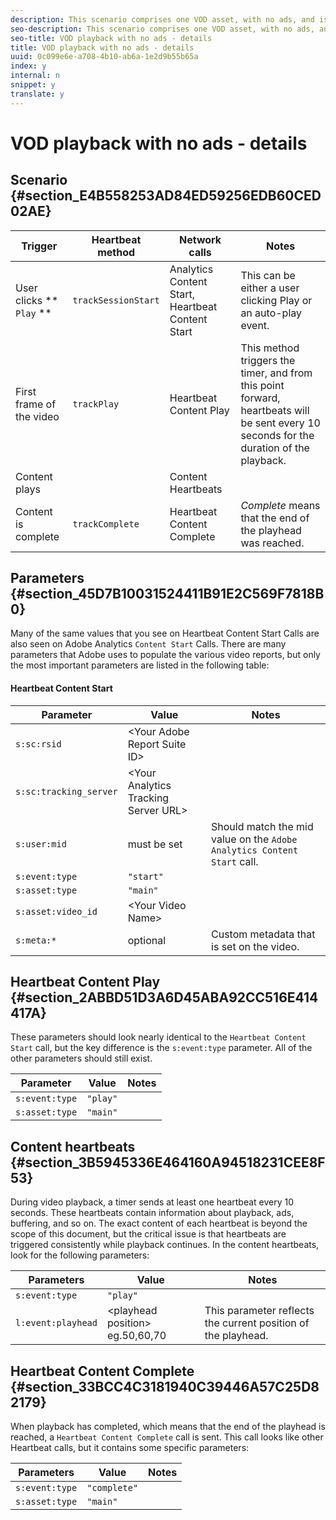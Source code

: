 ```yaml
---
description: This scenario comprises one VOD asset, with no ads, and is played once from beginning to end.
seo-description: This scenario comprises one VOD asset, with no ads, and is played once from beginning to end.
seo-title: VOD playback with no ads - details
title: VOD playback with no ads - details
uuid: 0c099e6e-a708-4b10-ab6a-1e2d9b55b65a
index: y
internal: n
snippet: y
translate: y
---
```


# VOD playback with no ads - details


## Scenario {#section_E4B558253AD84ED59256EDB60CED02AE}


| Trigger |Heartbeat method |Network calls |Notes |
|---|---|---|---|
| User clicks ** `Play` ** | `trackSessionStart`  |Analytics Content Start, Heartbeat Content Start |This can be either a user clicking Play or an auto-play event. |
| First frame of the video | `trackPlay`  |Heartbeat Content Play |This method triggers the timer, and from this point forward, heartbeats will be sent every 10 seconds for the duration of the playback. |
| Content plays |  |Content Heartbeats |  |
| Content is complete | `trackComplete`  |Heartbeat Content Complete |*Complete* means that the end of the playhead was reached.  |


## Parameters {#section_45D7B10031524411B91E2C569F7818B0}

Many of the same values that you see on Heartbeat Content Start Calls are also seen on Adobe Analytics `Content Start` Calls. There are many parameters that Adobe uses to populate the various video reports, but only the most important parameters are listed in the following table: 

#### Heartbeat Content Start
| Parameter |Value |Notes |
|---|---|---|
| `s:sc:rsid`  |&lt;Your Adobe Report Suite ID&gt; |  |
| `s:sc:tracking_server`  |&lt;Your Analytics Tracking Server URL&gt; |  |
| `s:user:mid`  |must be set |Should match the mid value on the `Adobe Analytics Content Start` call.  |
| `s:event:type`  | `"start"`  |  |
| `s:asset:type`  | `"main"`  |  |
| `s:asset:video_id`  |&lt;Your Video Name&gt; |  |
| `s:meta:*`  |optional |Custom metadata that is set on the video. |


## Heartbeat Content Play {#section_2ABBD51D3A6D45ABA92CC516E414417A}

These parameters should look nearly identical to the `Heartbeat Content Start` call, but the key difference is the `s:event:type` parameter. All of the other parameters should still exist.

| Parameter |Value |Notes |
|---|---|---|
| `s:event:type`  | `"play"`  |  |
| `s:asset:type`  | `"main"`  |  |


## Content heartbeats {#section_3B5945336E464160A94518231CEE8F53}

During video playback, a timer sends at least one heartbeat every 10 seconds. These heartbeats contain information about playback, ads, buffering, and so on. The exact content of each heartbeat is beyond the scope of this document, but the critical issue is that heartbeats are triggered consistently while playback continues.
In the content heartbeats, look for the following parameters:

| Parameters |Value |Notes |
|---|---|---|
| `s:event:type`  | `"play"`  |  |
| `l:event:playhead`  |&lt;playhead position&gt; eg.50,60,70 |This parameter reflects the current position of the playhead. |


## Heartbeat Content Complete {#section_33BCC4C3181940C39446A57C25D82179}

When playback has completed, which means that the end of the playhead is reached, a `Heartbeat Content Complete` call is sent. This call looks like other Heartbeat calls, but it contains some specific parameters:

| Parameters |Value |Notes |
|---|---|---|
| `s:event:type`  | `"complete"`  |  |
| `s:asset:type`  | `"main"`  |  |

